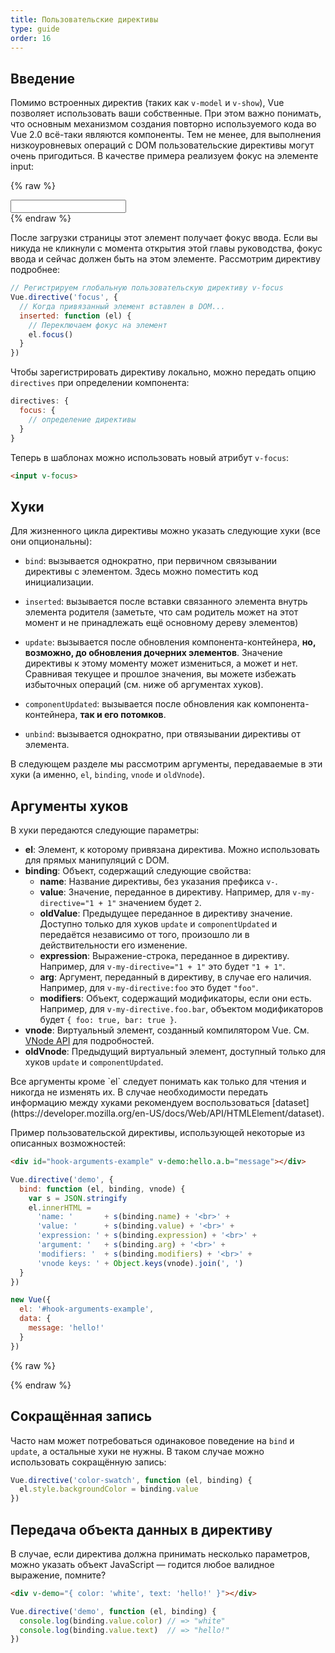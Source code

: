 ```yaml
---
title: Пользовательские директивы
type: guide
order: 16
---
```


## Введение

Помимо встроенных директив (таких как `v-model` и `v-show`), Vue позволяет использовать ваши собственные. При этом важно понимать, что основным механизмом создания повторно используемого кода во Vue 2.0 всё-таки являются компоненты. Тем не менее, для выполнения низкоуровневых операций с DOM пользовательские директивы могут очень пригодиться. В качестве примера реализуем фокус на элементе input:

{% raw %}
<div id="simplest-directive-example" class="demo">
  <input v-focus>
</div>
<script>
Vue.directive('focus', {
  inserted: function (el) {
    el.focus()
  }
})
new Vue({
  el: '#simplest-directive-example'
})
</script>
{% endraw %}

После загрузки страницы этот элемент получает фокус ввода. Если вы никуда не кликнули с момента открытия этой главы руководства, фокус ввода и сейчас должен быть на этом элементе. Рассмотрим директиву подробнее:

``` js
// Регистрируем глобальную пользовательскую директиву v-focus
Vue.directive('focus', {
  // Когда привязанный элемент вставлен в DOM...
  inserted: function (el) {
    // Переключаем фокус на элемент
    el.focus()
  }
})
```

Чтобы зарегистрировать директиву локально, можно передать опцию `directives` при определении компонента:

``` js
directives: {
  focus: {
    // определение директивы
  }
}
```

Теперь в шаблонах можно использовать новый атрибут `v-focus`:

``` html
<input v-focus>
```

## Хуки

Для жизненного цикла директивы можно указать следующие хуки (все они опциональны):

- `bind`: вызывается однократно, при первичном связывании директивы с элементом. Здесь можно поместить код инициализации.

- `inserted`: вызывается после вставки связанного элемента внутрь элемента родителя (заметьте, что сам родитель может на этот момент и не принадлежать ещё основному дереву элементов)

- `update`: вызывается после обновления компонента-контейнера, __но, возможно, до обновления дочерних элементов__. Значение директивы к этому моменту может измениться, а может и нет. Сравнивая текущее и прошлое значения, вы можете избежать избыточных операций (см. ниже об аргументах хуков).

- `componentUpdated`: вызывается после обновления как компонента-контейнера, __так и его потомков__.

- `unbind`: вызывается однократно, при отвязывании директивы от элемента.

В следующем разделе мы рассмотрим аргументы, передаваемые в эти хуки (а именно, `el`, `binding`, `vnode` и `oldVnode`).

## Аргументы хуков

В хуки передаются следующие параметры:

- **el**: Элемент, к которому привязана директива. Можно использовать для прямых манипуляций с DOM.
- **binding**: Объект, содержащий следующие свойства:
  - **name**: Название директивы, без указания префикса `v-`.
  - **value**: Значение, переданное в директиву. Например, для `v-my-directive="1 + 1"` значением будет `2`.
  - **oldValue**: Предыдущее переданное в директиву значение. Доступно только для хуков `update` и `componentUpdated` и передаётся независимо от того, произошло ли в действительности его изменение.
  - **expression**: Выражение-строка, переданное в директиву. Например, для `v-my-directive="1 + 1"` это будет `"1 + 1"`.
  - **arg**: Аргумент, переданный в директиву, в случае его наличия. Например, для `v-my-directive:foo` это будет `"foo"`.
  - **modifiers**: Объект, содержащий модификаторы, если они есть. Например, для `v-my-directive.foo.bar`, объектом модификаторов будет `{ foo: true, bar: true }`.
- **vnode**: Виртуальный элемент, созданный компилятором Vue. См. [VNode API](../api/#VNode-Interface) для подробностей.
- **oldVnode**: Предыдущий виртуальный элемент, доступный только для хуков `update` и `componentUpdated`.

<p class="tip">Все аргументы кроме `el` следует понимать как только для чтения и никогда не изменять их. В случае необходимости передать информацию между хуками рекомендуем воспользоваться [dataset](https://developer.mozilla.org/en-US/docs/Web/API/HTMLElement/dataset).</p>

Пример пользовательской директивы, использующей некоторые из описанных возможностей:

``` html
<div id="hook-arguments-example" v-demo:hello.a.b="message"></div>
```

``` js
Vue.directive('demo', {
  bind: function (el, binding, vnode) {
    var s = JSON.stringify
    el.innerHTML =
      'name: '       + s(binding.name) + '<br>' +
      'value: '      + s(binding.value) + '<br>' +
      'expression: ' + s(binding.expression) + '<br>' +
      'argument: '   + s(binding.arg) + '<br>' +
      'modifiers: '  + s(binding.modifiers) + '<br>' +
      'vnode keys: ' + Object.keys(vnode).join(', ')
  }
})

new Vue({
  el: '#hook-arguments-example',
  data: {
    message: 'hello!'
  }
})
```

{% raw %}
<div id="hook-arguments-example" v-demo:hello.a.b="message" class="demo"></div>
<script>
Vue.directive('demo', {
  bind: function (el, binding, vnode) {
    var s = JSON.stringify
    el.innerHTML =
      'name: '       + s(binding.name) + '<br>' +
      'value: '      + s(binding.value) + '<br>' +
      'expression: ' + s(binding.expression) + '<br>' +
      'argument: '   + s(binding.arg) + '<br>' +
      'modifiers: '  + s(binding.modifiers) + '<br>' +
      'vnode keys: ' + Object.keys(vnode).join(', ')
  }
})
new Vue({
  el: '#hook-arguments-example',
  data: {
    message: 'hello!'
  }
})
</script>
{% endraw %}

## Сокращённая запись

Часто нам может потребоваться одинаковое поведение на `bind` и `update`, а остальные хуки не нужны. В таком случае можно использовать сокращённую запись:

``` js
Vue.directive('color-swatch', function (el, binding) {
  el.style.backgroundColor = binding.value
})
```

## Передача объекта данных в директиву

В случае, если директива должна принимать несколько параметров, можно указать объект JavaScript — годится любое валидное выражение, помните?

``` html
<div v-demo="{ color: 'white', text: 'hello!' }"></div>
```

``` js
Vue.directive('demo', function (el, binding) {
  console.log(binding.value.color) // => "white"
  console.log(binding.value.text)  // => "hello!"
})
```
